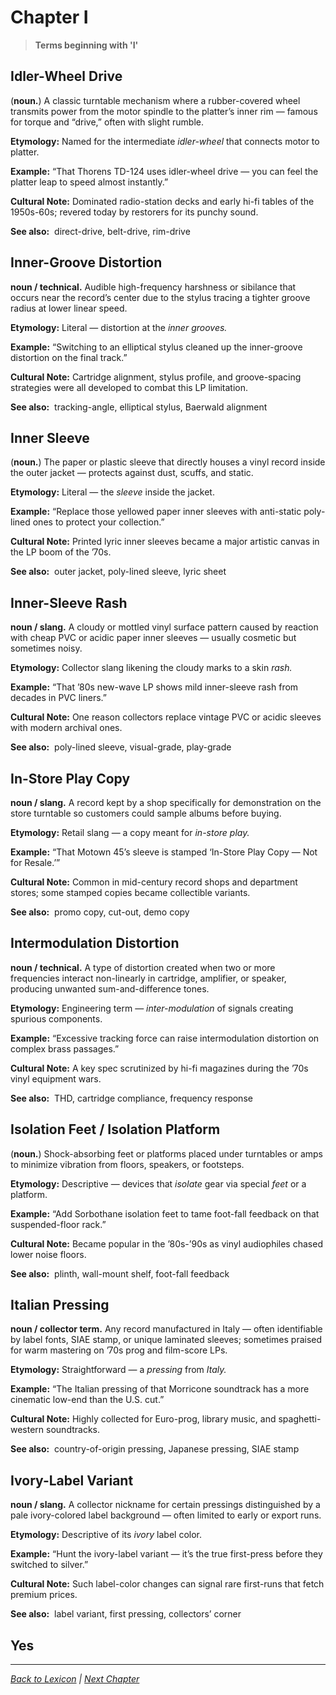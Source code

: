 # Chapter I

> **Terms beginning with 'I'**

## Idler-Wheel Drive
(**noun.**) A classic turntable mechanism where a rubber-covered wheel transmits power from the motor spindle to the platter’s inner rim — famous for torque and “drive,” often with slight rumble.

**Etymology:** Named for the intermediate *idler-wheel* that connects motor to platter.

**Example:** 
“That Thorens TD-124 uses idler-wheel drive — you can feel the platter leap to speed almost instantly.”

**Cultural Note:** Dominated radio-station decks and early hi-fi tables of the 1950s-60s; revered today by restorers for its punchy sound.

**See also:**  direct-drive, belt-drive, rim-drive

## Inner-Groove Distortion
**noun / technical.**
Audible high-frequency harshness or sibilance that occurs near the record’s center due to the stylus tracing a tighter groove radius at lower linear speed.

**Etymology:** Literal — distortion at the *inner grooves.*

**Example:** 
“Switching to an elliptical stylus cleaned up the inner-groove distortion on the final track.”

**Cultural Note:** Cartridge alignment, stylus profile, and groove-spacing strategies were all developed to combat this LP limitation.

**See also:**  tracking-angle, elliptical stylus, Baerwald alignment

## Inner Sleeve
(**noun.**) The paper or plastic sleeve that directly houses a vinyl record inside the outer jacket — protects against dust, scuffs, and static.

**Etymology:** Literal — the *sleeve* inside the jacket.

**Example:** 
“Replace those yellowed paper inner sleeves with anti-static poly-lined ones to protect your collection.”

**Cultural Note:** Printed lyric inner sleeves became a major artistic canvas in the LP boom of the ’70s.

**See also:**  outer jacket, poly-lined sleeve, lyric sheet

## Inner-Sleeve Rash
**noun / slang.**
A cloudy or mottled vinyl surface pattern caused by reaction with cheap PVC or acidic paper inner sleeves — usually cosmetic but sometimes noisy.

**Etymology:** Collector slang likening the cloudy marks to a skin *rash.*

**Example:** 
“That ’80s new-wave LP shows mild inner-sleeve rash from decades in PVC liners.”

**Cultural Note:** One reason collectors replace vintage PVC or acidic sleeves with modern archival ones.

**See also:**  poly-lined sleeve, visual-grade, play-grade

## In-Store Play Copy
**noun / slang.**
A record kept by a shop specifically for demonstration on the store turntable so customers could sample albums before buying.

**Etymology:** Retail slang — a copy meant for *in-store play.*

**Example:** 
“That Motown 45’s sleeve is stamped ‘In-Store Play Copy — Not for Resale.’”

**Cultural Note:** Common in mid-century record shops and department stores; some stamped copies became collectible variants.

**See also:**  promo copy, cut-out, demo copy

## Intermodulation Distortion
**noun / technical.**
A type of distortion created when two or more frequencies interact non-linearly in cartridge, amplifier, or speaker, producing unwanted sum-and-difference tones.

**Etymology:** Engineering term — *inter-modulation* of signals creating spurious components.

**Example:** 
“Excessive tracking force can raise intermodulation distortion on complex brass passages.”

**Cultural Note:** A key spec scrutinized by hi-fi magazines during the ’70s vinyl equipment wars.

**See also:**  THD, cartridge compliance, frequency response

## Isolation Feet / Isolation Platform
(**noun.**) Shock-absorbing feet or platforms placed under turntables or amps to minimize vibration from floors, speakers, or footsteps.

**Etymology:** Descriptive — devices that *isolate* gear via special *feet* or a platform.

**Example:** 
“Add Sorbothane isolation feet to tame foot-fall feedback on that suspended-floor rack.”

**Cultural Note:** Became popular in the ’80s-’90s as vinyl audiophiles chased lower noise floors.

**See also:**  plinth, wall-mount shelf, foot-fall feedback

## Italian Pressing
**noun / collector term.**
Any record manufactured in Italy — often identifiable by label fonts, SIAE stamp, or unique laminated sleeves; sometimes praised for warm mastering on ’70s prog and film-score LPs.

**Etymology:** Straightforward — a *pressing* from *Italy.*

**Example:** 
“The Italian pressing of that Morricone soundtrack has a more cinematic low-end than the U.S. cut.”

**Cultural Note:** Highly collected for Euro-prog, library music, and spaghetti-western soundtracks.

**See also:**  country-of-origin pressing, Japanese pressing, SIAE stamp

## Ivory-Label Variant
**noun / slang.**
A collector nickname for certain pressings distinguished by a pale ivory-colored label background — often limited to early or export runs.

**Etymology:** Descriptive of its *ivory* label color.

**Example:** 
“Hunt the ivory-label variant — it’s the true first-press before they switched to silver.”

**Cultural Note:** Such label-color changes can signal rare first-runs that fetch premium prices.

**See also:**  label variant, first pressing, collectors’ corner

## Yes

---

*[Back to Lexicon](../README.md) | [Next Chapter](../chapters/chapter-j.md)*
